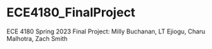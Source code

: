 # ECE4180_FinalProject
ECE 4180 Spring 2023 Final Project: Milly Buchanan, LT Ejiogu, Charu Malhotra, Zach Smith
